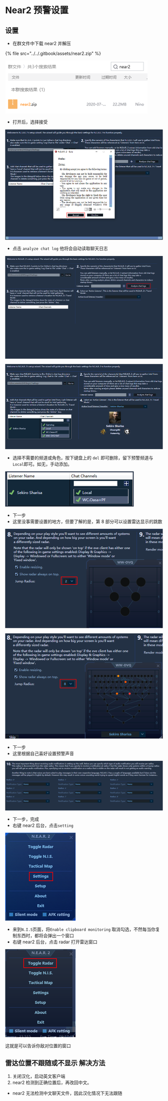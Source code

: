 # Near2 预警设置

## 设置

- 在群文件中下载 near2 并解压

{% file src="../../.gitbook/assets/near2.zip" %}

![](../../.gitbook/assets/snipaste_2020-09-05_17-02-55.png)

- 打开后，选择接受

![](../../.gitbook/assets/snipaste_2020-09-05_17-04-16.png)

- 点击 `analyze chat log` 他将会自动读取聊天日志

![](../../.gitbook/assets/snipaste_2020-09-05_16-55-54.png)

![](../../.gitbook/assets/snipaste_2020-09-05_16-56-25.png)

- 选择不需要的频道或角色，按下键盘上的 `del` 即可删除，留下预警频道与`Local`即可。如无，手动添加。

![](../../.gitbook/assets/Snipaste_2020-10-24_17-35-18.png)

- 下一步
- 这里没事需要设置的地方，但要了解的是，第 8 部分可以设置雷达显示的跳数

![](../../.gitbook/assets/snipaste_2020-09-05_16-59-24.png)

![](../../.gitbook/assets/snipaste_2020-09-05_16-59-36.png)

- 下一步
- 这里根据自己喜好设置预警声音

![](../../.gitbook/assets/snipaste_2020-09-05_16-59-51.png)

- 下一步，完成
- 右键 near2 后台，点击`setting`

![](../../.gitbook/assets/snipaste_2020-09-05_17-22-14.png)

- 来到`N.I.S`页面，将`Enable clipboard monitoring` 取消勾选，不然每当你复制东西时，都将会弹出一个窗口
- 右键 near2 后台，点击 radar 打开雷达窗口

![](../../.gitbook/assets/snipaste_2020-09-05_17-18-00.png)

这就是可以告诉你敌对位置的窗口

## 雷达位置不跟随或不显示 解决方法

1. 关闭汉化，启动英文客户端
2. near2 检测到正确位置后，再改回中文。

- near2 无法检测中文聊天文件，因此汉化情况下无法跟随
